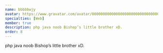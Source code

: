 ```yaml
---
name: bbbbbwjy
avatar: https://www.gravatar.com/avatar/00000000000000000000000000000005?d=identicon&s=256
specialties: [Web]
member: true
description: php java noob Bishop’s little brother xD.
order: 8
---
```


php java noob Bishop’s little brother xD.
